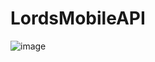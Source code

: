 # LordsMobileAPI

![image](https://github.com/user-attachments/assets/54f8c939-204e-4a8a-b32f-581781523e66)
